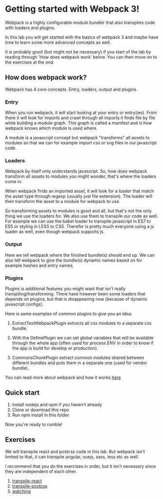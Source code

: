 # Getting started with Webpack 3!
Webpack is a highly configurable module bundler that also transpiles code with loaders and plugins.

In this lab you will get started with the basics of webpack 3 and maybe have time to learn some more advanced concepts as well.

It is probably good (but might not be necessary) if you start of the lab by reading through 'How does webpack work' below. You can then move on to the exercises at the end. 

## How does webpack work?

Webpack has 4 core concepts. Entry, loaders, output and plugins.

### Entry

When you run webpack, it will start looking at your entry or entry(ies). From there it will look for imports and crawl through all imports it finds file by file while building a module graph. This graph is called a manifest and is how webpack knows which module is used where. 

A module is a javascript concept but webpack "transforms" all assets to modules so that we can for example import css or svg files in our javascript code.

### Loaders

Webpack by itself only understands javascript. So, how does webpack transform all assets to modules you might wonder, that's where the loaders come in. 

When webpack finds an imported asset, it will look for a loader that match the asset type through regexp (usually just file extension). The loader will then transform the asset to a module for webpack to use.

So transforming assets to modules is good and all, but that's not the only thing we use the loaders for. We also use them to transpile our code as well. For example we can use the babel loader to transpile javascript in ES7 to ES5 or styling in LESS to CSS. Therefor is pretty much everyone using a js loader as well, even though webpack supports js.

### Output

Here we tell webpack where the finished bundle(s) should end up. We can also tell webpack to give the bundle(s) dynamic names based on for example hashes and entry names.

### Plugins

Plugins is additional features you might want that isn't really transpiling/transforming. There have however been some loaders that depends on plugins, but that is disappearing now (because of dynamic javascript configs).

Here is some examples of common plugins to give you an idea:

1. ExtractTextWebpackPlugin extracts all css modules to a separate css bundle.

2. With the DefinePlugin we can set global variables that will be available through the whole app (often used for process.ENV in order to know if the app is build for develop or production).

3. CommonsChunkPlugin extract common modules shared between different bundles and puts them in a separate one (used for vendor bundle).

You can read more about webpack and how it works [here](./transpile-react)

## Quick start

1. Install nodejs and npm if you haven't already
2. Clone or download this repo
3. Run npm install in this folder

Now you're ready to rumble!

## Exercises

We will transpile react and postcss code in this lab. But webpack isn't limited to that, it can transpile angular, vuejs, sass, less etc as well.

I recommend that you do the exercises in order, but it isn't necessary since they are independent of each other.

1. [transpile-react](./transpile-react)
1. [transpile-postcss](./transpile-postcss)
1. [watching](./watching)